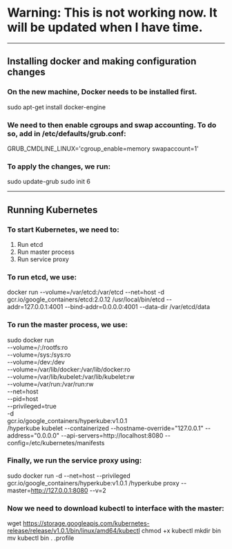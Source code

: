 # Warning: This is not working now. It will be updated when I have time.

-----

## Installing docker and making configuration changes

### On the new machine, Docker needs to be installed first.

sudo apt-get install docker-engine

### We need to then enable cgroups and swap accounting. To do so, add in /etc/defaults/grub.conf:

GRUB_CMDLINE_LINUX='cgroup_enable=memory swapaccount=1'

### To apply the changes, we run:

sudo update-grub
sudo init 6

-----

## Running Kubernetes

### To start Kubernetes, we need to:
1) Run etcd
2) Run master process
3) Run service proxy

### To run etcd, we use:

docker run --volume=/var/etcd:/var/etcd --net=host -d gcr.io/google_containers/etcd:2.0.12 /usr/local/bin/etcd --addr=127.0.0.1:4001 --bind-addr=0.0.0.0:4001 --data-dir /var/etcd/data

### To run the master process, we use:

sudo docker run \
--volume=/:/rootfs:ro \
--volume=/sys:/sys:ro \
--volume=/dev:/dev \
--volume=/var/lib/docker:/var/lib/docker:ro \
--volume=/var/lib/kubelet:/var/lib/kubelet:rw \
--volume=/var/run:/var/run:rw \
--net=host \
--pid=host \
--privileged=true \
-d \
gcr.io/google_containers/hyperkube:v1.0.1 \
/hyperkube kubelet --containerized --hostname-override="127.0.0.1" --address="0.0.0.0" --api-servers=http://localhost:8080 --config=/etc/kubernetes/manifests

### Finally, we run the service proxy using:

sudo docker run -d --net=host --privileged gcr.io/google_containers/hyperkube:v1.0.1 /hyperkube proxy --master=http://127.0.0.1:8080 --v=2

### Now we need to download kubectl to interface with the master:

wget https://storage.googleapis.com/kubernetes-release/release/v1.0.1/bin/linux/amd64/kubectl
chmod +x kubectl
mkdir bin
mv kubectl bin
. .profile
